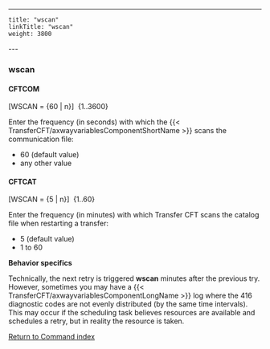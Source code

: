 ---
    title: "wscan"
    linkTitle: "wscan"
    weight: 3800
---<span id="wscan"></span>

### wscan

#### CFTCOM

[WSCAN = {60
&#124; n}]  {1..3600}

Enter the frequency (in seconds) with which the {{< TransferCFT/axwayvariablesComponentShortName  >}} scans the communication
file:

- 60 (default value)
- any
    other value

<span id="wscan_CFTCAT"></span>

#### CFTCAT

[WSCAN = {5 &#124; n}]  {1..60}

Enter the frequency (in minutes) with which Transfer CFT scans the catalog file when restarting a transfer:

- 5 (default value)
- 1 to 60

****Behavior specifics****

Technically, the next retry is triggered **wscan** minutes after the previous try. However, sometimes you may have a {{< TransferCFT/axwayvariablesComponentLongName  >}} log where the 416 diagnostic codes are not evenly distributed (by the same time intervals). This may occur if the scheduling task believes resources are available and schedules a retry, but in reality the resource is taken.

[Return to Command index](../../)
